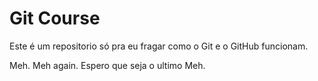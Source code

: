 # Git Course

Este é um repositorio só pra eu fragar como o Git e o GitHub funcionam.

Meh.
Meh again.
Espero que seja o ultimo Meh.
